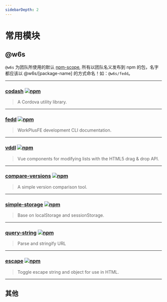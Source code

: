 ```yaml
---
sidebarDepth: 2
---
```


# 常用模块

## @w6s

`@w6s` 为团队所使用的默认 [npm-scope](https://docs.npmjs.com/misc/scope), 所有以团队名义发布到 npm 的包，名字都应该以 @w6s/[package-name] 的方式命名！如：`@w6s/fedd`。

<hr>

### [codash](https://github.com/WorkPlusFE/codash) <a href="https://www.npmjs.com/package/@w6s/codash"><img alt="npm" src="https://img.shields.io/npm/v/@w6s/codash.svg?style=flat-square"></a> 

> A Cordova utility library. 

<hr>

### [fedd](https://github.com/WorkPlusFE/fedd) <a href="https://www.npmjs.com/package/@w6s/fedd"><img alt="npm" src="https://img.shields.io/npm/v/@w6s/fedd.svg?style=flat-square"></a> 

> WorkPlusFE development CLI documentation.

<hr>

### [vddl](https://github.com/hejianxian/vddl) <a href="https://www.npmjs.com/package/vddl"><img alt="npm" src="https://img.shields.io/npm/v/vddl.svg?style=flat-square"></a> 

> Vue components for modifying lists with the HTML5 drag & drop API. 

<hr>

### [compare-versions](https://github.com/WorkPlusFE/compare-versions) <a href="https://www.npmjs.com/package/@w6s/compare-versions"><img alt="npm" src="https://img.shields.io/npm/v/@w6s/compare-versions.svg?style=flat-square"></a> 

> A simple version comparison tool.

<hr>

### [simple-storage](https://github.com/WorkPlusFE/simple-storage) <a href="https://www.npmjs.com/package/@w6s/simple-storage"><img alt="npm" src="https://img.shields.io/npm/v/@w6s/simple-storage.svg?style=flat-square"></a> 

> Base on localStorage and sessionStorage.
<hr>

### [query-string](https://github.com/WorkPlusFE/query-string) <a href="https://www.npmjs.com/package/@w6s/query-string"><img alt="npm" src="https://img.shields.io/npm/v/@w6s/query-string.svg?style=flat-square"></a> 

> Parse and stringify URL
<hr>

### [escape](https://github.com/WorkPlusFE/escape) <a href="https://www.npmjs.com/package/@w6s/escape"><img alt="npm" src="https://img.shields.io/npm/v/@w6s/escape.svg?style=flat-square"></a> 

> Toggle escape string and object for use in HTML. 
<hr>

## 其他